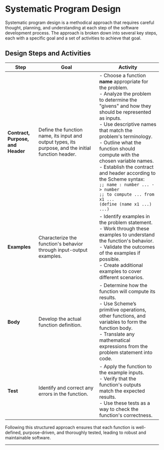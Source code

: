 # Systematic Program Design

Systematic program design is a methodical approach that requires careful thought, planning, and understanding at each step of the software development process. The approach is broken down into several key steps, each with a specific goal and a set of activities to achieve that goal.

## Design Steps and Activities

| Step                  | Goal                                                                  | Activity                                                                                     |
|-----------------------|-----------------------------------------------------------------------|----------------------------------------------------------------------------------------------|
| **Contract, Purpose,<br>and Header**  | Define the function name, its input and output types, its purpose, and the initial function header. | - Choose a function **name** appropriate for the problem.<br>- Analyze the problem to determine the "givens" and how they should be represented as inputs.<br>- Use descriptive names that match the problem's terminology.<br>- Outline what the function should compute with the chosen variable names.<br>- Establish the contract and header according to the Scheme syntax:<br>  `;; name : number ... -> number`<br>  `;; to compute ... from x1 ...`<br>  `(define (name x1 ...) ...)` |
| **Examples**          | Characterize the function's behavior through input-output examples.   | - Identify examples in the problem statement.<br>- Work through these examples to understand the function's behavior.<br>- Validate the outcomes of the examples if possible.<br>- Create additional examples to cover different scenarios.                             |
| **Body**              | Develop the actual function definition.                               | - Determine how the function will compute its results.<br>- Use Scheme’s primitive operations, other functions, and variables to form the function body.<br>- Translate any mathematical expressions from the problem statement into code.                          |
| **Test**              | Identify and correct any errors in the function.                      | - Apply the function to the example inputs.<br>- Verify that the function's outputs match the expected results.<br>- Use these tests as a way to check the function's correctness.                                              |

Following this structured approach ensures that each function is well-defined, purpose-driven, and thoroughly tested, leading to robust and maintainable software.

---
